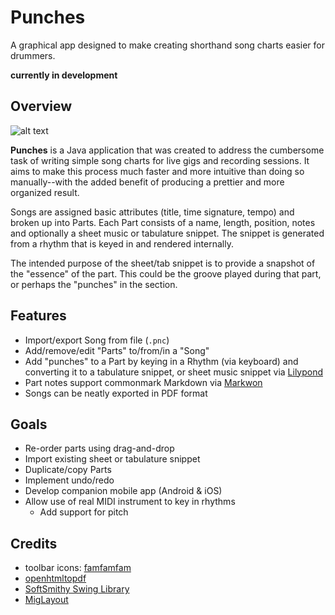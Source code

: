# Punches

A graphical app designed to make creating shorthand song charts easier for drummers.

**__currently in development__**

## Overview

![alt text](https://github.com/vaquilina/Punches/screenshot.png "Screenshot")

**Punches** is a Java application that was created to address the cumbersome task of writing simple song charts for live gigs and recording sessions. It aims to make this process much faster and more intuitive than doing so manually--with the added benefit of producing a prettier and more organized result.

Songs are assigned basic attributes (title, time signature, tempo) and broken up into Parts. Each Part consists of a name, length, position, notes and optionally a sheet music or tabulature snippet. The snippet is generated from a rhythm that is keyed in and rendered internally.

The intended purpose of the sheet/tab snippet is to provide a snapshot of the "essence" of the part. This could be the groove played during that part, or perhaps the "punches" in the section.

## Features

- Import/export Song from file (`.pnc`)
- Add/remove/edit "Parts" to/from/in a "Song"
- Add "punches" to a Part by keying in a Rhythm (via keyboard) and converting it to a tabulature snippet, or sheet music snippet via [Lilypond](https://lilypond.org/)
- Part notes support commonmark Markdown via [Markwon](https://noties.io/Markwon/)
- Songs can be neatly exported in PDF format

## Goals

- Re-order parts using drag-and-drop
- Import existing sheet or tabulature snippet
- Duplicate/copy Parts
- Implement undo/redo
- Develop companion mobile app (Android & iOS)
- Allow use of real MIDI instrument to key in rhythms
  - Add support for pitch

## Credits

- toolbar icons: [famfamfam](http://www.famfamfam.com/lab/icons/)
- [openhtmltopdf](https://github.com/danfickle/openhtmltopdf)
- [SoftSmithy Swing Library](https://www.softsmithy.org/)
- [MigLayout](https://miglayout.com/)


